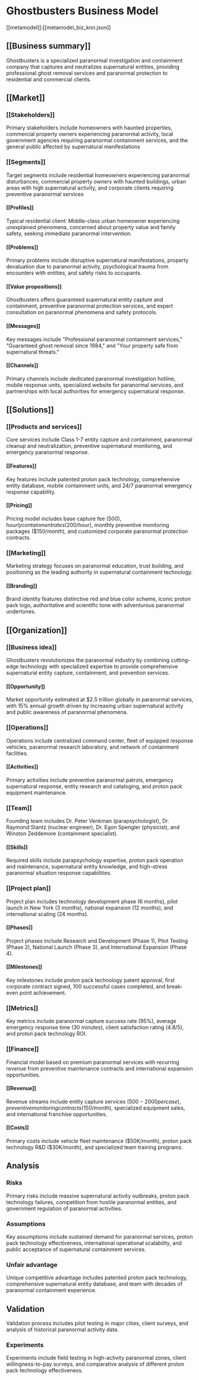 # Ghostbusters Business Model
[[metamodel]]:[[metamodel_biz_knn.json]]

## [[Business summary]]

Ghostbusters is a specialized paranormal investigation and containment company that captures and neutralizes supernatural entities, providing professional ghost removal services and paranormal protection to residential and commercial clients.

## [[Market]]

### [[Stakeholders]]

Primary stakeholders include homeowners with haunted properties, commercial property owners experiencing paranormal activity, local government agencies requiring paranormal containment services, and the general public affected by supernatural manifestations

### [[Segments]]

Target segments include residential homeowners experiencing paranormal disturbances, commercial property owners with haunted buildings, urban areas with high supernatural activity, and corporate clients requiring preventive paranormal services

#### [[Profiles]]

Typical residential client: Middle-class urban homeowner experiencing unexplained phenomena, concerned about property value and family safety, seeking immediate paranormal intervention.

#### [[Problems]]

Primary problems include disruptive supernatural manifestations, property devaluation due to paranormal activity, psychological trauma from encounters with entities, and safety risks to occupants.

#### [[Value propositions]]

Ghostbusters offers guaranteed supernatural entity capture and containment, preventive paranormal protection services, and expert consultation on paranormal phenomena and safety protocols.

#### [[Messages]]

Key messages include "Professional paranormal containment services," "Guaranteed ghost removal since 1984," and "Your property safe from supernatural threats."

#### [[Channels]]

Primary channels include dedicated paranormal investigation hotline, mobile response units, specialized website for paranormal services, and partnerships with local authorities for emergency supernatural response.

## [[Solutions]]

### [[Products and services]]

Core services include Class 1-7 entity capture and containment, paranormal cleanup and neutralization, preventive supernatural monitoring, and emergency paranormal response.

#### [[Features]]

Key features include patented proton pack technology, comprehensive entity database, mobile containment units, and 24/7 paranormal emergency response capability.

#### [[Pricing]]

Pricing model includes base capture fee ($500), hourly containment rates ($200/hour), monthly preventive monitoring packages ($150/month), and customized corporate paranormal protection contracts.

### [[Marketing]]

Marketing strategy focuses on paranormal education, trust building, and positioning as the leading authority in supernatural containment technology.

#### [[Branding]]

Brand identity features distinctive red and blue color scheme, iconic proton pack logo, authoritative and scientific tone with adventurous paranormal undertones.

## [[Organization]]

### [[Business idea]]

Ghostbusters revolutionizes the paranormal industry by combining cutting-edge technology with specialized expertise to provide comprehensive supernatural entity capture, containment, and prevention services.

#### [[Opportunity]]

Market opportunity estimated at $2.5 trillion globally in paranormal services, with 15% annual growth driven by increasing urban supernatural activity and public awareness of paranormal phenomena.

### [[Operations]]

Operations include centralized command center, fleet of equipped response vehicles, paranormal research laboratory, and network of containment facilities.

#### [[Activities]]

Primary activities include preventive paranormal patrols, emergency supernatural response, entity research and cataloging, and proton pack equipment maintenance.

### [[Team]]

Founding team includes Dr. Peter Venkman (parapsychologist), Dr. Raymond Stantz (nuclear engineer), Dr. Egon Spengler (physicist), and Winston Zeddemore (containment specialist).

#### [[Skills]]

Required skills include parapsychology expertise, proton pack operation and maintenance, supernatural entity knowledge, and high-stress paranormal situation response capabilities.

### [[Project plan]]

Project plan includes technology development phase (6 months), pilot launch in New York (3 months), national expansion (12 months), and international scaling (24 months).

#### [[Phases]]

Project phases include Research and Development (Phase 1), Pilot Testing (Phase 2), National Launch (Phase 3), and International Expansion (Phase 4).

#### [[Milestones]]

Key milestones include proton pack technology patent approval, first corporate contract signed, 100 successful cases completed, and break-even point achievement.

### [[Metrics]]

Key metrics include paranormal capture success rate (95%), average emergency response time (30 minutes), client satisfaction rating (4.8/5), and proton pack technology ROI.

### [[Finance]]

Financial model based on premium paranormal services with recurring revenue from preventive maintenance contracts and international expansion opportunities.

#### [[Revenue]]

Revenue streams include entity capture services ($500-2000 per case), preventive monitoring contracts ($150/month), specialized equipment sales, and international franchise opportunities.

#### [[Costs]]

Primary costs include vehicle fleet maintenance ($50K/month), proton pack technology R&D ($30K/month), and specialized team training programs.

## Analysis

### Risks

Primary risks include massive supernatural activity outbreaks, proton pack technology failures, competition from hostile paranormal entities, and government regulation of paranormal activities.

### Assumptions

Key assumptions include sustained demand for paranormal services, proton pack technology effectiveness, international operational scalability, and public acceptance of supernatural containment services.

### Unfair advantage

Unique competitive advantage includes patented proton pack technology, comprehensive supernatural entity database, and team with decades of paranormal containment experience.

## Validation

Validation process includes pilot testing in major cities, client surveys, and analysis of historical paranormal activity data.

### Experiments

Experiments include field testing in high-activity paranormal zones, client willingness-to-pay surveys, and comparative analysis of different proton pack technology effectiveness.
